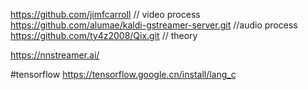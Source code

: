 https://github.com/jimfcarroll  // video process
https://github.com/alumae/kaldi-gstreamer-server.git //audio process
https://github.com/ty4z2008/Qix.git // theory

https://nnstreamer.ai/

#tensorflow
https://tensorflow.google.cn/install/lang_c
